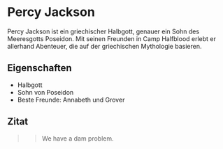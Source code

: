 # Percy Jackson
Percy Jackson ist ein griechischer Halbgott, genauer ein Sohn des Meeresgotts Poseidon. Mit seinen Freunden in Camp Halfblood erlebt er allerhand Abenteuer, die auf der griechischen Mythologie basieren.

## Eigenschaften

* Halbgott
* Sohn von Poseidon
* Beste Freunde: Annabeth und Grover

## Zitat

>> We have a dam problem.
